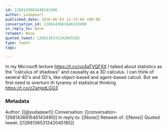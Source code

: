 ```yaml
---
id: 1268143661646143490
author: yudapearl
published_date: 2020-06-03 11:33:04 +00:00
conversation_id: 1268143661646143490
in_reply_to: None
retweet: None
quoted_tweet: 1268136531342045185
type: tweet
tags:

---
```


In my Microsoft lecture https://t.co/vo4aTVQFXX I talked about statistics as the "calculus of shadows" and causality as a 3D calculus. I can think of several 4D's and 5D's, like object-based and agent-based calculi. But we first need to overturn th tyranny of statistical thinking https://t.co/zZaHgdLGQ3

### Metadata

Author: [[@yudapearl]]
Conversation: [[conversation-1268143661646143490]]
In reply to: [[None]]
Retweet of: [[None]]
Quoted tweet: [[1268136531342045185]]
